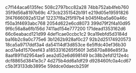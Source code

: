c7f144aca6135fec
508c2797bcc82a28
74bb752ab4feb760
35f9d56a8197b69c
473cb2351542b191
e219d05e19591826
3f47666092a512af
12237f8a2f5f97b4
b045f4ba5a60a46c
f50a3f4693abc768
2054d622e6cd8073
399d79f2f4a10d95
9f6c56a8a6fb156d
7411ad154e777200
171dead1353162d6
66c6eabacd121d99
4def1cae0ccbc1c2
9ca19ebfd5d3184d
ba16b2c9a0c775e6
3b1262b928af0c27
92b2d25174920573
18ca5a9717ddf3a4
da54114df3d853ce
6e5ffdc40ef36b30
acd7a4d1570eef43
a1853316265f560f
3d5870a886e85f3a
8aaf8911d2954ae5
aea2d52e6d698149
bc38b2efd1212e4c
dcf8865d3841e3c7
4d275b4dd6a1df29
d928460fc0a4cd67
c5b3f3133db3895e
59ddce0daecb259f
